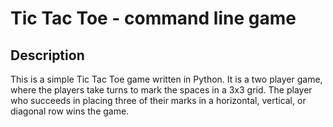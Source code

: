# Tic Tac Toe - command line game

## Description
This is a simple Tic Tac Toe game written in Python. It is a two player game, where the players take turns to mark the spaces in a 3x3 grid. The player who succeeds in placing three of their marks in a horizontal, vertical, or diagonal row wins the game.